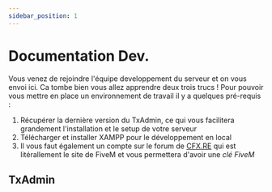 ```yaml
---
sidebar_position: 1
---
```


# Documentation Dev.

Vous venez de rejoindre l'équipe developpement du serveur et on vous envoi ici. Ca tombe bien vous allez apprendre deux trois trucs !
Pour pouvoir vous mettre en place un environnement de travail il y a quelques pré-requis :
1. Récupérer la dernière version du TxAdmin, ce qui vous facilitera grandement l'installation et le setup de votre serveur
2. Télécharger et installer XAMPP pour le développement en local
3. Il vous faut également un compte sur le forum de [CFX.RE](http://forum.cfx.re) qui est litérallement le site de FiveM et vous permettera d'avoir une *clé FiveM*

## TxAdmin